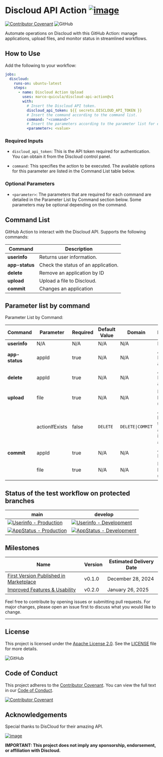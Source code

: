 # Discloud API Action [![image](https://github.com/user-attachments/assets/528238b4-547e-4d9e-953d-78c1df182210)](https://discloud.com)
[![Contributor Covenant](https://img.shields.io/badge/Contributor%20Covenant-2.1-4baaaa.svg)](CODE_OF_CONDUCT.md)
![GitHub](https://img.shields.io/github/license/marco-quicula/discloud-api-action)

Automate operations on Discloud with this GitHub Action: manage applications, upload files, and monitor status in streamlined workflows.

## How to Use

Add the following to your workflow:

```yaml
jobs:
  discloud:
    runs-on: ubuntu-latest
    steps:
      - name: Discloud Action Upload
        uses: marco-quicula/discloud-api-action@v1
        with:
          # Insert the Discloud API token.
          discloud_api_token: ${{ secrets.DISCLOUD_API_TOKEN }}
          # Insert the command according to the command list.
          command: "<command>"
          # Insert the parameters according to the parameter list for each command.
          <parameter>: <value>
```

### Required Inputs
- `discloud_api_token`: This is the API token required for authentication. You can obtain it from the Discloud control panel.
  
- `command`: This specifies the action to be executed. The available options for this parameter are listed in the Command List table below.

### Optional Parameters
- `<parameter>`: The parameters that are required for each command are detailed in the Parameter List by Command section below. Some parameters may be optional depending on the command.

## Command List

GitHub Action to interact with the Discloud API. Supports the following commands:

| Command        | Description                         |
|----------------|-------------------------------------|
| **userinfo**   | Returns user information.           |
| **app-status** | Check the status of an application. |
| **delete**     | Remove an application by ID         |
| **upload**     | Upload a file to Discloud.          |
| **commit**     | Changes an application              |

## Parameter list by command

Parameter List by Command:

| Command        | Parameter      | Required | Default Value | Domain           | Description                                              | Example                         |
|----------------|----------------|----------|---------------|------------------|----------------------------------------------------------|---------------------------------|
| **userinfo**   | N/A            | N/A      | N/A           | N/A              | N/A                                                      | N/A                             |
| **app-status** | appId          | true     | N/A           | N/A              | Application ID or `all` for all apps.                    | appId:&nbsp;my-app              |
| **delete**     | appId          | true     | N/A           | N/A              | Application ID or `all` for all apps.                    | appId:&nbsp;my-app              |
| **upload**     | file           | true     | N/A           | N/A              | File (.zip) to be uploaded.                              | file:&nbsp;"./path/to/file.zip" |
|                | actionIfExists | false    | `DELETE`      | `DELETE\|COMMIT` | Action to be taken if the application is already active. | actionIfExist:&nbsp;COMMIT      |
| **commit**     | appId          | true     | N/A           | N/A              | Application ID.                                          | appId:&nbsp;my-app              |
|                | file           | true     | N/A           | N/A              | File (.zip) to be uploaded.                              | file:&nbsp;path/to/file.zip"    |

## Status of the test workflow on protected branches

| main                                                                                                                                                                                                                                         | develop                                                                                                                                                                                                                                               |
|----------------------------------------------------------------------------------------------------------------------------------------------------------------------------------------------------------------------------------------------|-------------------------------------------------------------------------------------------------------------------------------------------------------------------------------------------------------------------------------------------------------|
| [![Userinfo - Production](https://github.com/marco-quicula/discloud-api-action/actions/workflows/userinfo-main.yaml/badge.svg?branch=main)](https://github.com/marco-quicula/discloud-api-action/actions/workflows/userinfo-main.yaml)       | [![Userinfo - Development](https://github.com/marco-quicula/discloud-api-action/actions/workflows/userinfo-develop.yaml/badge.svg?branch=develop)](https://github.com/marco-quicula/discloud-api-action/actions/workflows/userinfo-develop.yaml)      |
| [![AppStatus - Production](https://github.com/marco-quicula/discloud-api-action/actions/workflows/app-status-main.yaml/badge.svg?branch=main)](https://github.com/marco-quicula/discloud-api-action/actions/workflows/app-status-main.yaml)  | [![AppStatus - Development](https://github.com/marco-quicula/discloud-api-action/actions/workflows/app-status-develop.yaml/badge.svg?branch=develop)](https://github.com/marco-quicula/discloud-api-action/actions/workflows/app-status-develop.yaml) |

## Milestones

| Name                                                                                                       | Version | Estimated Delivery Date |
|------------------------------------------------------------------------------------------------------------|---------|-------------------------|
| [First Version Published in Marketplace](https://github.com/marco-quicula/discloud-api-action/milestone/1) | v0.1.0  | December 28, 2024       |
| [Improved Features & Usability](https://github.com/marco-quicula/discloud-api-action/milestone/2)          | v0.2.0  | January 26, 2025        |

Feel free to contribute by opening issues or submitting pull requests. For major changes, please open an issue first to discuss what you would like to change.

---

## License
This project is licensed under the [Apache License 2.0](https://www.apache.org/licenses/LICENSE-2.0). See the [LICENSE](./LICENSE) file for more details.

![GitHub](https://img.shields.io/github/license/marco-quicula/discloud-api-action)

## Code of Conduct
This project adheres to the [Contributor Covenant](https://www.contributor-covenant.org). You can view the full text in our [Code of Conduct](./CODE_OF_CONDUCT.md).

[![Contributor Covenant](https://img.shields.io/badge/Contributor%20Covenant-2.1-4baaaa.svg)](CODE_OF_CONDUCT.md)

## Acknowledgements
Special thanks to DisCloud for their amazing API.

[![image](https://github.com/user-attachments/assets/ae507ba2-2ebf-4228-9b49-21de67c03415)](https://discloud.com)

**IMPORTANT: This project does not imply any sponsorship, endorsement, or affiliation with Discloud.**
